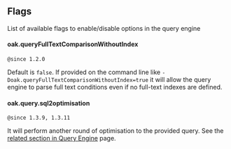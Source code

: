 <!--
   Licensed to the Apache Software Foundation (ASF) under one or more
   contributor license agreements.  See the NOTICE file distributed with
   this work for additional information regarding copyright ownership.
   The ASF licenses this file to You under the Apache License, Version 2.0
   (the "License"); you may not use this file except in compliance with
   the License.  You may obtain a copy of the License at

       http://www.apache.org/licenses/LICENSE-2.0

   Unless required by applicable law or agreed to in writing, software
   distributed under the License is distributed on an "AS IS" BASIS,
   WITHOUT WARRANTIES OR CONDITIONS OF ANY KIND, either express or implied.
   See the License for the specific language governing permissions and
   limitations under the License.
  -->

## Flags

List of available flags to enable/disable options in the query engine

#### oak.queryFullTextComparisonWithoutIndex

`@since 1.2.0`

Default is `false`. If provided on the command line like
`-Doak.queryFullTextComparisonWithoutIndex=true` it will allow the
query engine to parse full text conditions even if no full-text
indexes are defined.

#### oak.query.sql2optimisation

`@since 1.3.9, 1.3.11`

It will perform another round of optimisation to the provided
query. See the [related section in Query Engine](query-engine.html#SQL2_Optimisation) page.

